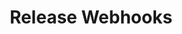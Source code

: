 ---
id: 03-webhooks
title: Release Webhooks
sidebar_label: Release Webhooks (Integrating with CI)
slug: webhooks
---